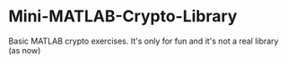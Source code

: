# Mini-MATLAB-Crypto-Library
Basic MATLAB crypto exercises. It's only for fun and it's not a real library (as now)
